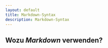 ```yaml
---
layout: default
title: Markdown-Syntax
description: Markdown-Syntax
---
```


## Wozu *Markdown* verwenden?
